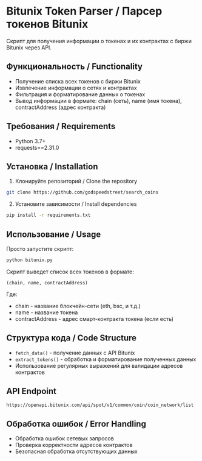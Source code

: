 # Bitunix Token Parser / Парсер токенов Bitunix

Скрипт для получения информации о токенах и их контрактах с биржи Bitunix через API.

## Функциональность / Functionality

- Получение списка всех токенов с биржи Bitunix
- Извлечение информации о сетях и контрактах
- Фильтрация и форматирование данных о токенах
- Вывод информации в формате: chain (сеть), name (имя токена), contractAddress (адрес контракта)

## Требования / Requirements

- Python 3.7+
- requests==2.31.0

## Установка / Installation

1. Клонируйте репозиторий / Clone the repository
```bash
git clone https://github.com/godspeedstreet/search_coins
```

2. Установите зависимости / Install dependencies
```bash
pip install -r requirements.txt
```

## Использование / Usage

Просто запустите скрипт:
```bash
python bitunix.py
```

Скрипт выведет список всех токенов в формате:
```
(chain, name, contractAddress)
```
Где:
- chain - название блокчейн-сети (eth, bsc, и т.д.)
- name - название токена
- contractAddress - адрес смарт-контракта токена (если есть)

## Структура кода / Code Structure

- `fetch_data()` - получение данных с API Bitunix
- `extract_tokens()` - обработка и форматирование полученных данных
- Использование регулярных выражений для валидации адресов контрактов

## API Endpoint

```
https://openapi.bitunix.com/api/spot/v1/common/coin/coin_network/list
```

## Обработка ошибок / Error Handling

- Обработка ошибок сетевых запросов
- Проверка корректности адресов контрактов
- Безопасная обработка отсутствующих данных

